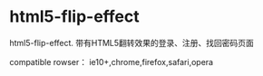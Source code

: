# html5-flip-effect
html5-flip-effect.   带有HTML5翻转效果的登录、注册、找回密码页面

compatible rowser： ie10+,chrome,firefox,safari,opera

